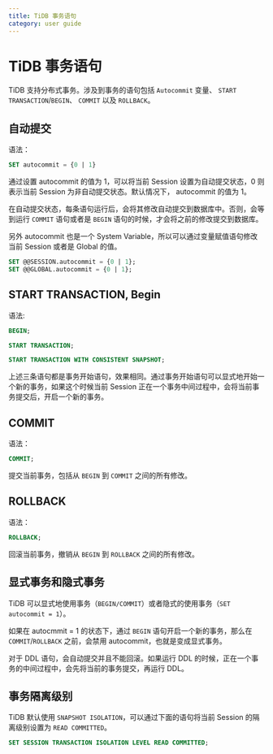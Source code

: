 ```yaml
---
title: TiDB 事务语句
category: user guide
---
```


# TiDB 事务语句

TiDB 支持分布式事务。涉及到事务的语句包括 `Autocommit` 变量、 `START TRANSACTION`/`BEGIN`、 `COMMIT` 以及 `ROLLBACK`。

## 自动提交

语法：

```sql
SET autocommit = {0 | 1}
```

通过设置 autocommit 的值为 1，可以将当前 Session 设置为自动提交状态，0 则表示当前 Session 为非自动提交状态。默认情况下， autocommit 的值为 1。

在自动提交状态，每条语句运行后，会将其修改自动提交到数据库中。否则，会等到运行 `COMMIT` 语句或者是 `BEGIN` 语句的时候，才会将之前的修改提交到数据库。

另外 autocommit 也是一个 System Variable，所以可以通过变量赋值语句修改当前 Session 或者是 Global 的值。

```sql
SET @@SESSION.autocommit = {0 | 1};
SET @@GLOBAL.autocommit = {0 | 1};
```

## START TRANSACTION, Begin

语法:

```sql
BEGIN;

START TRANSACTION;

START TRANSACTION WITH CONSISTENT SNAPSHOT;
```

上述三条语句都是事务开始语句，效果相同。通过事务开始语句可以显式地开始一个新的事务，如果这个时候当前 Session 正在一个事务中间过程中，会将当前事务提交后，开启一个新的事务。

## COMMIT

语法：

```sql
COMMIT;
```
提交当前事务，包括从 `BEGIN` 到 `COMMIT` 之间的所有修改。

## ROLLBACK

语法：
```sql
ROLLBACK;
```

回滚当前事务，撤销从 `BEGIN` 到 `ROLLBACK` 之间的所有修改。

## 显式事务和隐式事务

TiDB 可以显式地使用事务（`BEGIN/COMMIT`）或者隐式的使用事务（`SET autocommit = 1`）。

如果在 autocmmit = 1 的状态下，通过 `BEGIN` 语句开启一个新的事务，那么在 `COMMIT`/`ROLLBACK` 之前，会禁用 autocommit，也就是变成显式事务。

对于 DDL 语句，会自动提交并且不能回滚。如果运行 DDL 的时候，正在一个事务的中间过程中，会先将当前的事务提交，再运行 DDL。

## 事务隔离级别

TiDB 默认使用 `SNAPSHOT ISOLATION`，可以通过下面的语句将当前 Session 的隔离级别设置为 `READ COMMITTED`。

```sql
SET SESSION TRANSACTION ISOLATION LEVEL READ COMMITTED;
```
